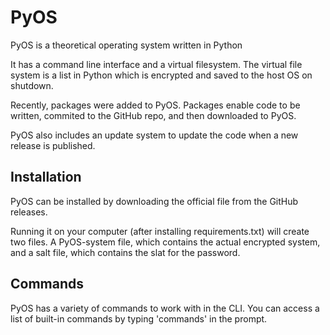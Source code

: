 # PyOS
PyOS is a theoretical operating system written in Python

It has a command line interface and a virtual filesystem. The virtual file system is a list in Python which is encrypted and saved to the host OS on shutdown.

Recently, packages were added to PyOS. Packages enable code to be written, commited to the GitHub repo, and then downloaded to PyOS.

PyOS also includes an update system to update the code when a new release is published.

## Installation
PyOS can be installed by downloading the official file from the GitHub releases.

Running it on your computer (after installing requirements.txt) will create two files. A PyOS-system file, which contains the actual encrypted system, and a salt file, which contains the slat for the password.

## Commands
PyOS has a variety of commands to work with in the CLI. You can access a list of built-in commands by typing 'commands' in the prompt.
